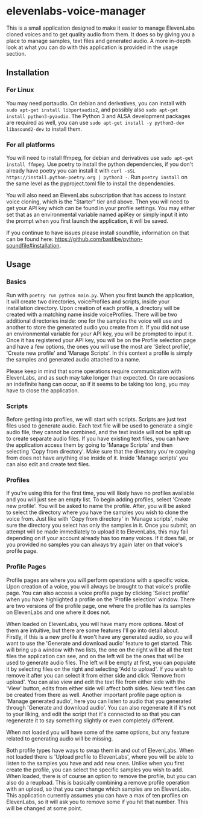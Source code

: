 # elevenlabs-voice-manager

This is a small application designed to make it easier to manage ElevenLabs cloned voices and to get quality audio from them. It does so by giving you a place to manage samples, text files and generated audio. A more in-depth look at what you can do with this application is provided in the usage section.

## Installation

### For Linux
You may need portaudio. On debian and derivatives, you can install with ```sudo apt-get install libportaudio2```, and possibly also  ```sudo apt-get install python3-pyaudio```. The Python 3 and ALSA development packages are required as well, you can use ```sudo apt-get install -y python3-dev libasound2-dev``` to install them. 

### For all platforms
You will need to install ffmpeg, for debian and derivatives use ```sudo apt-get install ffmpeg```.
Use poetry to install the python dependencies, if you don't already have poetry you can install it with ```curl -sSL https://install.python-poetry.org | python3 -```. Run ```poetry install``` on the same level as the pyproject.toml file to install the dependencies.

You will also need an ElevenLabs subscription that has access to instant voice cloning, which is the "Starter" tier and above. Then you will need to get your API key which can be found in your profile settings. You may either set that as an environmental variable named apiKey or simply input it into the prompt when you first launch the application, it will be saved.
	
If you continue to have issues please install soundfile, information on that can be found here: https://github.com/bastibe/python-soundfile#installation. 

## Usage

### Basics
Run with ```poetry run python main.py```. When you first launch the application, it will create two directories, voiceProfiles and scripts, inside your installation directory. Upon creation of each profile, a directory will be created with a matching name inside voiceProfiles. There will be two additional directories inside: one for the samples the voice will use and another to store the generated audio you create from it. If you did not use an environmental variable for your API key, you will be prompted to input it. Once it has registered your API key, you will be on the Profile selection page and have a few options, the ones you will use the most are 'Select profile', 'Create new profile' and 'Manage Scripts'. In this context a profile is simply the samples and generated audio attached to a name.

Please keep in mind that some operations require communication with ElevenLabs, and as such may take longer than expected. On rare occasions an indefinite hang can occur, so if it seems to be taking too long, you may have to close the application.

### Scripts
Before getting into profiles, we will start with scripts. Scripts are just text files used to generate audio. Each text file will be used to generate a single audio file, they cannot be combined, and the text inside will not be split up to create separate audio files. If you have existing text files, you can have the application access them by going to 'Manage Scripts' and then selecting 'Copy from directory'. Make sure that the directory you're copying from does not have anything else inside of it. Inside 'Manage scripts' you can also edit and create text files.

### Profiles
If you're using this for the first time, you will likely have no profiles available and you will just see an empty list. To begin adding profiles, select 'Create new profile'. You will be asked to name the profile. After, you will be asked to select the directory where you have the samples you wish to clone the voice from. Just like with 'Copy from directory' in 'Manage scripts', make sure the directory you select has only the samples in it. Once you submit, an attempt will be made immediately to upload it to ElevenLabs, this may fail depending on if your account already has too many voices. If it does fail, or you provided no samples you can always try again later on that voice's profile page.

### Profile Pages
Profile pages are where you will perform operations with a specific voice. Upon creation of a voice, you will always be brought to that voice's profile page. You can also access a voice profile page by clicking 'Select profile' when you have highlighted a profile on the 'Profile selection' window. There are two versions of the profile page, one where the profile has its samples on ElevenLabs and one where it does not.

When loaded on ElevenLabs, you will have many more options. Most of them are intuitive, but there are some features I'll go into detail about. Firstly, if this is a new profile it won't have any generated audio, so you will want to use the 'Generate and download audio' feature to get started. This will bring up a window with two lists, the one on the right will be all the text files the application can see, and on the left will be the ones that will be used to generate audio files. The left will be empty at first, you can populate it by selecting files on the right and selecting 'Add to upload'. If you wish to remove it after you can select it from either side and click 'Remove from upload'. You can also view and edit the text file from either side with the 'View' button, edits from either side will affect both sides. New text files can be created from there as well. Another important profile page option is 'Manage generated audio', here you can listen to audio that you generated through 'Generate and download audio'. You can also regenerate it if it's not to your liking, and edit the script that it's connected to so that you can regenerate it to say something slightly or even completely different.

When not loaded you will have some of the same options, but any feature related to generating audio will be missing.

Both profile types have ways to swap them in and out of ElevenLabs. When not loaded there is 'Upload profile to ElevenLabs', where you will be able to listen to the samples you have and add new ones. Unlike when you first create the profile, you can select the specific samples you wish to add. When loaded, there is of course an option to remove the profile, but you can also do a reupload. This is basically combining a remove profile operation with an upload, so that you can change which samples are on ElevenLabs. This application currently assumes you can have a max of ten profiles on ElevenLabs, so it will ask you to remove some if you hit that number. This will be changed at some point.
